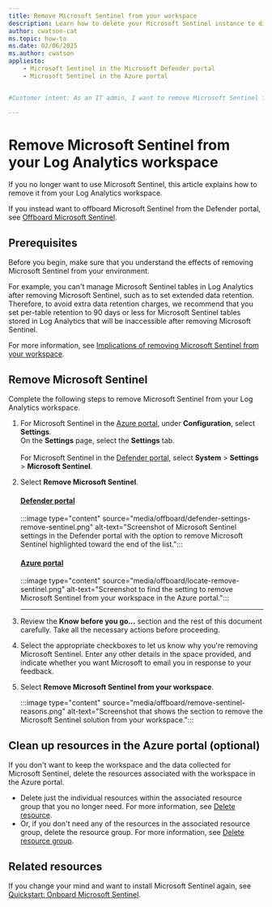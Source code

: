 ```yaml
---
title: Remove Microsoft Sentinel from your workspace
description: Learn how to delete your Microsoft Sentinel instance to discontinue use of Microsoft Sentinel and the associated costs.
author: cwatson-cat
ms.topic: how-to
ms.date: 02/06/2025
ms.author: cwatson
appliesto:
    - Microsoft Sentinel in the Microsoft Defender portal
    - Microsoft Sentinel in the Azure portal


#Customer intent: As an IT admin, I want to remove Microsoft Sentinel from my Log Analytics workspace so that I can discontinue its use and manage associated costs and configurations.

---
```


# Remove Microsoft Sentinel from your Log Analytics workspace

If you no longer want to use Microsoft Sentinel, this article explains how to remove it from your Log Analytics workspace.

If you instead want to offboard Microsoft Sentinel from the Defender portal, see [Offboard Microsoft Sentinel](/defender-xdr/microsoft-sentinel-onboard?#offboard-microsoft-sentinel).

## Prerequisites

Before you begin, make sure that you understand the effects of removing Microsoft Sentinel from your environment.

For example, you can't manage Microsoft Sentinel tables in Log Analytics after removing Microsoft Sentinel, such as to set extended data retention. Therefore, to avoid extra data retention charges, we recommend that you set per-table retention to 90 days or less for Microsoft Sentinel tables stored in Log Analytics that will be inaccessible after removing Microsoft Sentinel.

For more information, see [Implications of removing Microsoft Sentinel from your workspace](offboard-implications.md).

## Remove Microsoft Sentinel

Complete the following steps to remove Microsoft Sentinel from your Log Analytics workspace.

1. For Microsoft Sentinel in the [Azure portal](https://portal.microsoft.com), under **Configuration**, select **Settings**.<br>On the **Settings** page, select the **Settings** tab. <br><br> For Microsoft Sentinel in the [Defender portal](https://security.microsoft.com/), select **System** > **Settings** > **Microsoft Sentinel**.

1. Select **Remove Microsoft Sentinel**.

    #### [Defender portal](#tab/defender-portal)
    :::image type="content" source="media/offboard/defender-settings-remove-sentinel.png" alt-text="Screenshot of Microsoft Sentinel settings in the Defender portal with the option to remove Microsoft Sentinel highlighted toward the end of the list.":::

    #### [Azure portal](#tab/azure-portal)
    :::image type="content" source="media/offboard/locate-remove-sentinel.png" alt-text="Screenshot to find the setting to remove Microsoft Sentinel from your workspace in the Azure portal.":::

    ----

1. Review the **Know before you go...** section and the rest of this document carefully. Take all the necessary actions before proceeding.

1. Select the appropriate checkboxes to let us know why you're removing Microsoft Sentinel. Enter any other details in the space provided, and indicate whether you want Microsoft to email you in response to your feedback.

1. Select **Remove Microsoft Sentinel from your workspace**.
    
    :::image type="content" source="media/offboard/remove-sentinel-reasons.png" alt-text="Screenshot that shows the section to remove the Microsoft Sentinel solution from your workspace.":::

## Clean up resources in the Azure portal (optional)

If you don't want to keep the workspace and the data collected for Microsoft Sentinel, delete the resources associated with the workspace in the Azure portal.


- Delete just the individual resources within the associated resource group that you no longer need. For more information, see [Delete resource](/azure/azure-resource-manager/management/delete-resource-group?tabs=azure-portal#delete-resource).
- Or, if you don't need any of the resources in the associated resource group, delete the resource group. For more information, see [Delete resource group](/azure/azure-resource-manager/management/delete-resource-group?tabs=azure-portal).

## Related resources

If you change your mind and want to install Microsoft Sentinel again, see [Quickstart: Onboard Microsoft Sentinel](quickstart-onboard.md).

